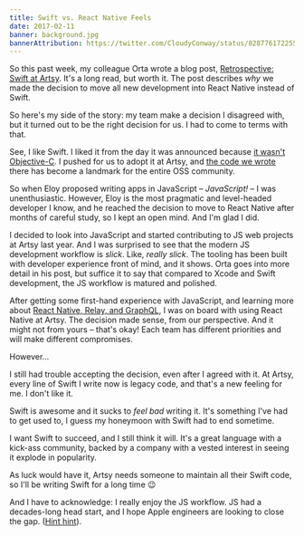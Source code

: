 ```yaml
---
title: Swift vs. React Native Feels
date: 2017-02-11
banner: background.jpg
bannerAttribution: https://twitter.com/CloudyConway/status/828776172255338497
---
```


So this past week, my colleague Orta wrote a blog post, [Retrospective: Swift at Artsy](http://artsy.github.io/blog/2017/02/05/Retrospective-Swift-at-Artsy/). It's a long read, but worth it. The post describes _why_ we made the decision to move all new development into React Native instead of Swift.

So here's my side of the story: my team make a decision I disagreed with, but it turned out to be the right decision for us. I had to come to terms with that.

See, I like Swift. I liked it from the day it was announced because [it wasn't Objective-C](https://ashfurrow.com/blog/we-need-to-replace-objective-c/). I pushed for us to adopt it at Artsy, and [the code we wrote](https://github.com/artsy/eidolon) there has become a landmark for the entire OSS community.

So when Eloy proposed writing apps in JavaScript – _JavaScript!_ – I was unenthusiastic. However, Eloy is the most pragmatic and level-headed developer I know, and he reached the decision to move to React Native after months of careful study, so I kept an open mind. And I'm glad I did.

I decided to look into JavaScript and started contributing to JS web projects at Artsy last year. And I was surprised to see that the modern JS development workflow is _slick_. Like, _really slick_. The tooling has been built with developer experience front of mind, and it shows. Orta goes into more detail in his post, but suffice it to say that compared to Xcode and Swift development, the JS workflow is matured and polished.

After getting some first-hand experience with JavaScript, and learning more about [React Native, Relay, and GraphQL](http://artsy.github.io/blog/2016/08/15/React-Native-at-Artsy/), I was on board with using React Native at Artsy. The decision made sense, from our perspective. And it might not from yours – that's okay! Each team has different priorities and will make different compromises.

However...

I still had trouble accepting the decision, even after I agreed with it. At Artsy, every line of Swift I write now is legacy code, and that's a new feeling for me. I don't like it.

Swift is awesome and it sucks to _feel bad_ writing it. It's something I've had to get used to, I guess my honeymoon with Swift had to end sometime.

I want Swift to succeed, and I still think it will. It's a great language with a kick-ass community, backed by a company with a vested interest in seeing it explode in popularity.

As luck would have it, Artsy needs someone to maintain all their Swift code, so I'll be writing Swift for a long time 😉

And I have to acknowledge: I really enjoy the JS workflow. JS had a decades-long head start, and I hope Apple engineers are looking to close the gap. ([Hint hint](http://isxcodeopensourceyet.github.io)).

